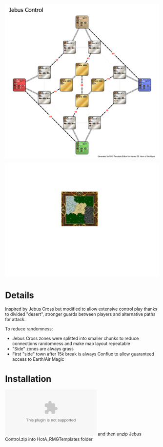 ![Jebus Control template](https://raw.githubusercontent.com/oz4ru/jebus-control/main/Jebus%20Control.png)

![Jebus Control Example Generation](https://raw.githubusercontent.com/oz4ru/jebus-control/main/generated.png)

# Details
Inspired by Jebus Cross but modified to allow extensive control play thanks to divided "desert", stronger guards between players and alternative paths for attack.

To reduce randomness:
* Jebus Cross zones were splitted  into smaller chunks to reduce connections randomness and make map layout repeatable
* "Side" zones are always grass
* First "side" town after 15k break is always Conflux to allow guaranteed access to Earth/Air Magic
# Installation
![Download](https://github.com/oz4ru/jebus-control/raw/main/Jebus%20Control.zip) and then unzip Jebus Control.zip into HotA_RMGTemplates folder
